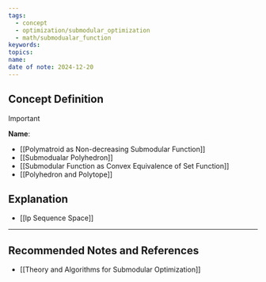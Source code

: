 ```yaml
---
tags:
  - concept
  - optimization/submodular_optimization
  - math/submodualar_function
keywords: 
topics: 
name: 
date of note: 2024-12-20
---
```


## Concept Definition

>[!important]
>**Name**: 



- [[Polymatroid as Non-decreasing Submodular Function]]
- [[Submodualar Polyhedron]]
- [[Submodular Function as Convex Equivalence of Set Function]]
- [[Polyhedron and Polytope]]



## Explanation


- [[lp Sequence Space]]



-----------
##  Recommended Notes and References



- [[Theory and Algorithms for Submodular Optimization]]

